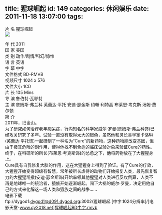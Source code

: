 title: 猩球崛起
id: 149
categories: 休闲娱乐
date: 2011-11-18 13:07:00
tags:
---

片 名 猩球崛起
</br>[![](http://m3.img.libdd.com/farm5/2012/0821/18/7D86D0B5AF806A6A77E0761F7662BC14DCB2AF5EF698_164_244.JPEG)</img>](http://dapeng.me/wp-content/uploads/2011/11/image7.jpg)

年 代 2011
</br>国 家 美国
</br>类 别 动作/剧情/科幻/惊悚
</br>语 言 英语
</br>字 幕 中字
</br>文件格式 BD-RMVB
</br>视频尺寸 1024 x 576
</br>文件大小 1CD
</br>片 长 105 Mins
</br>导 演 鲁伯特&middot;瓦耶特
</br>主 演 詹姆斯&middot;弗兰科 芙蕾达&middot;平托 安迪&middot;瑟金斯 约翰&middot;利特高 布莱恩&middot;考克斯 汤姆&middot;费尔顿
</br>简 介
</br>2011年，旧金山。
</br>为了研究如何治疗老年痴呆症，行内知名的科学家威尔&middot;罗曼(詹姆斯&middot;弗兰科饰)已经攻关研究了多年。试验一直没有取得太大的起色，虽然他和灵长类学家卡洛琳(芙蕾达&middot;平托饰)一起研制了一种名为“Cure”的新药物，这种药物能改变基因，但由于极其危险的副作用，使得他找不到合适的临床试验对象来验证Cure的药性。终于，在科研所的所长(布莱恩&middot;考克斯饰)的怂恿之下，他将药物放在了大猩猩身上。
</br>Cure具有自我修复大脑的作用，这在大猩猩身上得到了验证。有了Cure的疗效，大猩猩开始变得超级有智慧，常年被所长虐待的动物们开始报复人类，最先恢复智力的大猩猩凯撒(安迪&middot;瑟金斯饰)开始率领其他猩猩对人类进行反攻倒算，人类不再是地球唯一的统治者，猿族开始逐渐崛起。闯下大祸的威尔&middot;罗曼，决定用他自己的方式来化解这一场人类和猿族之间的战争……
</br>电影下载
</br>ftp://dygod1:dygod1@d091.dygod.org:3002/猩球崛起.[中字.1024分辨率]/[电影天堂-www.dy2018.net]猩球崛起BD中字.rmvb
